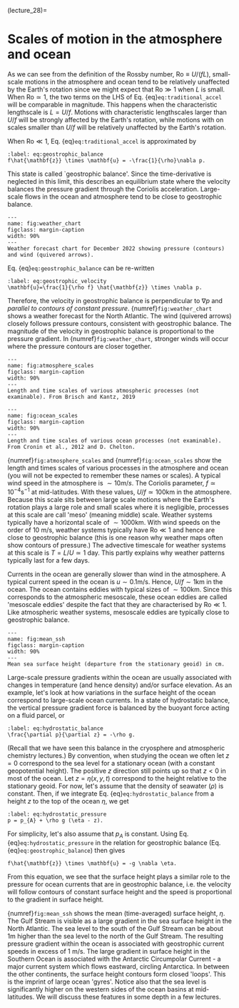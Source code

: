 (lecture_28)=
# Scales of motion in the atmosphere and ocean

As we can see from the definition of the Rossby number, $\mbox{Ro}\equiv U/(fL)$, small-scale motions in the atmosphere and ocean tend to be relatively unaffected by the Earth's rotation since we might expect that $\mbox{Ro}\gg 1$ when $L$ is small. When $\mbox{Ro}\simeq 1$, the two terms on the LHS of Eq. {eq}`eq:traditional_accel` will be comparable in magnitude. This happens when the characteristic lengthscale is $L=U/f$. Motions with characteristic lengthscales larger than $U/f$ will be strongly affected by the Earth's rotation, while motions with on scales smaller than $U/f$ will be relatively unaffected by the Earth's rotation.

When $\mbox{Ro}\ll 1$, Eq. {eq}`eq:traditional_accel` is approximated by

```{math}
:label: eq:geostrophic_balance
f\hat{\mathbf{z}} \times \mathbf{u} = -\frac{1}{\rho}\nabla p.
```

This state is called `geostrophic balance'. Since the time-derivative is neglected in this limit, this describes an equilibrium state where the velocity balances the pressure gradient through the Coriolis acceleration. Large-scale flows in the ocean and atmosphere tend to be close to geostrophic balance.

```{figure} ../figures/weather_chart.png
---
name: fig:weather_chart
figclass: margin-caption
width: 90%
---
Weather forecast chart for December 2022 showing pressure (contours) and wind (quivered arrows).
```

Eq. {eq}`eq:geostrophic_balance` can be re-written

```{math}
:label: eq:geostrophic_velocity
\mathbf{u}=\frac{1}{\rho f} \hat{\mathbf{z}} \times \nabla p.
```

Therefore, the velocity in geostrophic balance is perpendicular to $\nabla p$ and _parallel to contours of constant pressure_. {numref}`fig:weather_chart` shows a weather forecast for the North Atlantic. The wind (quivered arrows) closely follows pressure contours, consistent with geostrophic balance. The magnitude of the velocity in geostrophic balance is proportional to the pressure gradient. In {numref}`fig:weather_chart`, stronger winds will occur where the pressure contours are closer together.

```{figure} ../figures/atmosphere_scales.jpg
---
name: fig:atmosphere_scales
figclass: margin-caption
width: 90%
---
Length and time scales of various atmospheric processes (not examinable). From Brisch and Kantz, 2019
```

```{figure} ../figures/ocean_scales.png
---
name: fig:ocean_scales
figclass: margin-caption
width: 90%
---
Length and time scales of various ocean processes (not examinable). From Cronin et al., 2012 and D. Chelton.
```

{numref}`fig:atmosphere_scales` and {numref}`fig:ocean_scales` show the length and times scales of various processes in the atmosphere and ocean (you will not be expected to remember these names or scales). A typical wind speed in the atmosphere is $\sim 10 m/s$. The Coriolis parameter, $f\simeq 10^{-4} \mbox{s}^{-1}$ at mid-latitudes. With these values, $U/f\simeq 100 \mbox{km}$ in the atmosphere. Because this scale sits between large scale motions where the Earth's rotation plays a large role and small scales where it is negligible, processes at this scale are call 'meso' (meaning middle) scale. Weather systems typically have a horizontal scale of $\sim 1000 \mbox{km}$. With wind speeds on the order of 10 $\mbox{m}/\mbox{s}$, weather systems typically have $\mbox{Ro}\ll 1$ and hence are close to geostrophic balance (this is one reason why weather maps often show contours of pressure.) The advective timescale for weather systems at this scale is $T=L/U\simeq 1\mbox{ day}$. This partly explains why weather patterns typically last for a few days.

Currents in the ocean are generally slower than wind in the atmosphere. A typical current speed in the ocean is $u\sim 0.1 \mbox{m}/\mbox{s}$. Hence, $U/f\sim 1 \mbox{km}$ in the ocean. The ocean contains eddies with typical sizes of $\sim 100 \mbox{km}$. Since this corresponds to the atmospheric mesoscale, these ocean eddies are called 'mesoscale eddies' despite the fact that they are characterised by $\mbox{Ro}\ll 1$. Like atmospheric weather systems, mesoscale eddies are typically close to geostrophic balance.

```{figure} ../figures/mean_ssh.png
---
name: fig:mean_ssh
figclass: margin-caption
width: 90%
---
Mean sea surface height (departure from the stationary geoid) in cm.
```

Large-scale pressure gradients within the ocean are usually associated with changes in temperature (and hence density) and/or surface elevation. As an example, let's look at how variations in the surface height of the ocean correspond to large-scale ocean currents. In a state of hydrostatic balance, the vertical pressure gradient force is balanced by the buoyant force acting on a fluid parcel, or

```{math}
:label: eq:hydrostatic_balance
\frac{\partial p}{\partial z} = -\rho g.
```

(Recall that we have seen this balance in the cryosphere and atmospheric chemistry lectures.) By convention, when studying the ocean we often let $z=0$ correspond to the sea level for a stationary ocean (with a constant geopotential height). The positive $z$ direction still points up so that $z<0$ in most of the ocean. Let $z=\eta(x,y,t)$ correspond to the height relative to the stationary geoid. For now, let's assume that the density of seawater ($\rho$) is constant. Then, if we integrate Eq. {eq}`eq:hydrostatic_balance` from a height $z$ to the top of the ocean $\eta$, we get

```{math}
:label: eq:hydrostatic_pressure
p = p_{A} + \rho g (\eta - z).
```

For simplicity, let's also assume that $p_{A}$ is constant. Using Eq. {eq}`eq:hydrostatic_pressure` in the relation for geostrophic balance (Eq. {eq}`eq:geostrophic_balance`) then gives

```{math}
f\hat{\mathbf{z}} \times \mathbf{u} = -g \nabla \eta.
```

From this equation, we see that the surface height plays a similar role to the pressure for ocean currents that are in geostrophic balance, i.e. the velocity will follow contours of constant surface height and the speed is proportional to the gradient in surface height.

{numref}`fig:mean_ssh` shows the mean (time-averaged) surface height, $\eta$. The Gulf Stream is visible as a large gradient in the sea surface height in the North Atlantic. The sea level to the south of the Gulf Stream can be about 1m higher than the sea level to the north of the Gulf Stream. The resulting pressure gradient within the ocean is associated with geostrophic current speeds in excess of 1 m/s. The large gradient in surface height in the Southern Ocean is associated with the Antarctic Circumpolar Current - a major current system which flows eastward, circling Antarctica. In between the other continents, the surface height contours form closed 'loops'. This is the imprint of large ocean 'gyres'. Notice also that the sea level is significantly higher on the western sides of the ocean basins at mid-latitudes. We will discuss these features in some depth in a few lectures.
